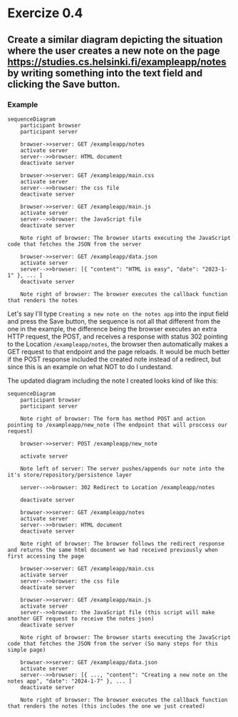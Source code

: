 # Exercize 0.4

## Create a similar diagram depicting the situation where the user creates a new note on the page https://studies.cs.helsinki.fi/exampleapp/notes by writing something into the text field and clicking the Save button.

### Example

```mermaid
sequenceDiagram
    participant browser
    participant server

    browser->>server: GET /exampleapp/notes
    activate server
    server-->>browser: HTML document
    deactivate server

    browser->>server: GET /exampleapp/main.css
    activate server
    server-->>browser: the css file
    deactivate server

    browser->>server: GET /exampleapp/main.js
    activate server
    server-->>browser: the JavaScript file
    deactivate server

    Note right of browser: The browser starts executing the JavaScript code that fetches the JSON from the server

    browser->>server: GET /exampleapp/data.json
    activate server
    server-->>browser: [{ "content": "HTML is easy", "date": "2023-1-1" }, ... ]
    deactivate server

    Note right of browser: The browser executes the callback function that renders the notes
```

Let's say I'll type `Creating a new note on the notes app` into the input field and press the Save button, the sequence is not all that different from the one in the example, the difference being the browser executes an extra HTTP request, the POST, and receives a response with status 302 pointing to the Location `/exampleapp/notes`, the browser then automatically makes a GET request to that endpoint and the page reloads. It would be much better if the POST response included the created note instead of a redirect, but since this is an example on what NOT to do I undestand.

The updated diagram including the note I created looks kind of like this:

```mermaid
sequenceDiagram
    participant browser
    participant server

    Note right of browser: The form has method POST and action pointing to /exampleapp/new_note (The endpoint that will proccess our request)

    browser->>server: POST /exampleapp/new_note

    activate server

    Note left of server: The server pushes/appends our note into the it's store/repository/persistence layer

    server-->>browser: 302 Redirect to Location /exampleapp/notes

    deactivate server

    browser->>server: GET /exampleapp/notes
    activate server
    server-->>browser: HTML document
    deactivate server

    Note right of browser: The browser follows the redirect response and returns the same html document we had received previously when first accessing the page

    browser->>server: GET /exampleapp/main.css
    activate server
    server-->>browser: the css file
    deactivate server

    browser->>server: GET /exampleapp/main.js
    activate server
    server-->>browser: the JavaScript file (this script will make another GET request to receive the notes json)
    deactivate server

    Note right of browser: The browser starts executing the JavaScript code that fetches the JSON from the server (So many steps for this simple page)

    browser->>server: GET /exampleapp/data.json
    activate server
    server-->>browser: [{ ..., "content": "Creating a new note on the notes app", "date": "2024-1-7" }, ... ]
    deactivate server

    Note right of browser: The browser executes the callback function that renders the notes (this includes the one we just created)
```

